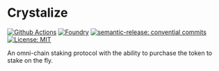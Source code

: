 # Crystalize

[![Github Actions][gha-badge]][gha] [![Foundry][foundry-badge]][foundry] [![semantic-release: convential commits][commits-badge]][commits] [![License: MIT][license-badge]][license]

[gha]: https://github.com/crystalizefi/crystalize-contracts/actions
[gha-badge]: https://github.com/crystalizefi/crystalize-contracts/actions/workflows/ci.yml/badge.svg
[foundry]: https://getfoundry.sh/
[foundry-badge]: https://img.shields.io/badge/Built%20with-Foundry-FFDB1C.svg
[commits]: https://github.com/semantic-release/semantic-release
[commits-badge]: https://img.shields.io/badge/semantic--release-conventialcommits-e10079?logo=semantic-release
[license]: https://opensource.org/licenses/MIT
[license-badge]: https://img.shields.io/badge/License-MIT-blue.svg

An omni-chain staking protocol with the ability to purchase the token to stake on the fly.
